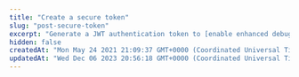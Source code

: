 ```yaml
---
title: "Create a secure token"
slug: "post-secure-token"
excerpt: "Generate a JWT authentication token to [enable enhanced debug headers](doc:enable-enhanced-debug-headers) for EdgeWorkers."
hidden: false
createdAt: "Mon May 24 2021 21:09:37 GMT+0000 (Coordinated Universal Time)"
updatedAt: "Wed Dec 06 2023 20:56:18 GMT+0000 (Coordinated Universal Time)"
---
```

